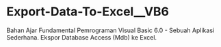 # Export-Data-To-Excel__VB6
Bahan Ajar Fundamental Pemrograman Visual Basic 6.0 - Sebuah Aplikasi Sederhana. Ekspor Database Access (Mdb) ke Excel.

